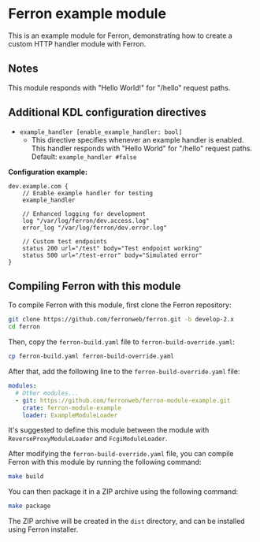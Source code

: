 # Ferron example module

This is an example module for Ferron, demonstrating how to create a custom HTTP handler module with Ferron.

## Notes

This module responds with "Hello World!" for "/hello" request paths.

## Additional KDL configuration directives

- `example_handler [enable_example_handler: bool]`
  - This directive specifies whenever an example handler is enabled. This handler responds with "Hello World" for "/hello" request paths. Default: `example_handler #false`

**Configuration example:**

```kdl
dev.example.com {
    // Enable example handler for testing
    example_handler

    // Enhanced logging for development
    log "/var/log/ferron/dev.access.log"
    error_log "/var/log/ferron/dev.error.log"

    // Custom test endpoints
    status 200 url="/test" body="Test endpoint working"
    status 500 url="/test-error" body="Simulated error"
}
```

## Compiling Ferron with this module

To compile Ferron with this module, first clone the Ferron repository:

```bash
git clone https://github.com/ferronweb/ferron.git -b develop-2.x
cd ferron
```

Then, copy the `ferron-build.yaml` file to `ferron-build-override.yaml`:

```bash
cp ferron-build.yaml ferron-build-override.yaml
```

After that, add the following line to the `ferron-build-override.yaml` file:

```yaml
modules:
  # Other modules...
  - git: https://github.com/ferronweb/ferron-module-example.git
    crate: ferron-module-example
    loader: ExampleModuleLoader
```

It's suggested to define this module between the module with `ReverseProxyModuleLoader` and `FcgiModuleLoader`.

After modifying the `ferron-build-override.yaml` file, you can compile Ferron with this module by running the following command:

```bash
make build
```

You can then package it in a ZIP archive using the following command:

```bash
make package
```

The ZIP archive will be created in the `dist` directory, and can be installed using Ferron installer.
